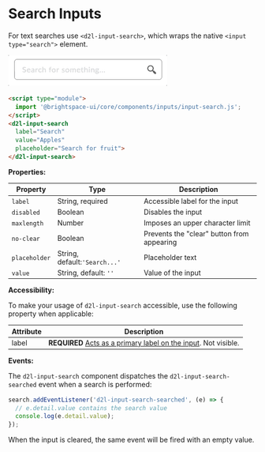 # Search Inputs

For text searches use `<d2l-input-search>`, which wraps the native `<input type="search">` element.

![example screenshot of search input](../screenshots/search.gif?raw=true)

```html
<script type="module">
  import '@brightspace-ui/core/components/inputs/input-search.js';
</script>
<d2l-input-search
  label="Search"
  value="Apples"
  placeholder="Search for fruit">
</d2l-input-search>
```

**Properties:**

| Property | Type | Description |
|--|--|--|
| `label` | String, required | Accessible label for the input |
| `disabled` | Boolean | Disables the input |
| `maxlength` | Number | Imposes an upper character limit |
| `no-clear` | Boolean | Prevents the "clear" button from appearing |
| `placeholder` | String, default:`'Search...'` | Placeholder text |
| `value` | String, default: `''` | Value of the input |

**Accessibility:**

To make your usage of `d2l-input-search` accessible, use the following property when applicable:

| Attribute | Description |
|--|--|
| label | **REQUIRED** [Acts as a primary label on the input](https://www.w3.org/WAI/tutorials/forms/labels/). Not visible. |

**Events:**

The `d2l-input-search` component dispatches the `d2l-input-search-searched` event when a search is performed:

```javascript
search.addEventListener('d2l-input-search-searched', (e) => {
  // e.detail.value contains the search value
  console.log(e.detail.value);
});
```

When the input is cleared, the same event will be fired with an empty value.
